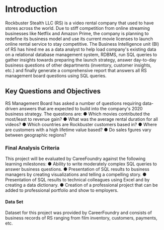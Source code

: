 <bold><h1>Introduction</h1></bold>
Rockbuster Stealth LLC (RS) is a video rental company that used to have stores across the world. Due to stiff competition from online streaming businesses like Netflix and 
Amazon Prime, the company is planning to redefine its business model and use its current movie licenses to launch online rental service to stay competitive. The Business 
Intelligence unit (BI) of RS has hired me as a data analyst to help load company's existing data on a relational database management system, RDBMS, run SQL queries to gather insights
towards preparing the launch strategy, answer day-to-day business questions of other departments (inventory, customer insights, etc.) and finally generate a comprehensive report
that answers all RS management board questions using SQL queries.

<h2>Key Questions and Objectives</h2>
RS Management Board has asked a number of questions requiring data-driven answers that are expected to build into the company's 2020 business strategy. The questions are:
● Which movies contributed the most/least to revenue gain?
● What was the average rental duration for all videos?
● Which countries are Rockbuster customers based in?
● Where are customers with a high lifetime value based?
● Do sales fgures vary between geographic regions?

<h3>Final Analysis Criteria</h3>
This project will be evaluated by CareeFoundry against the following learning milestones:
● Ability to write moderately complex SQL queries to answer business questions.
● Presentation of SQL results to business managers by creating visualizations and telling
a compelling story.
● Presentation of SQL results to technical colleagues using Excel and by creating a
data dictionary.
● Creation of a professional project that can be added to professional portfolio and show to
employers.

<h4>Data Set</h4>
Dataset for this project was provided by CareerFoundry and consists of business records of RS ranging from film inventory, customers, payments, etc.
